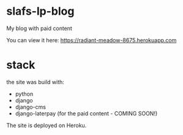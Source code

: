 # slafs-lp-blog
My blog with paid content


You can view it here:
https://radiant-meadow-8675.herokuapp.com

# stack

the site was build with:

- python
- django
- django-cms
- django-laterpay (for the paid content - COMING SOON!)

The site is deployed on Heroku.

